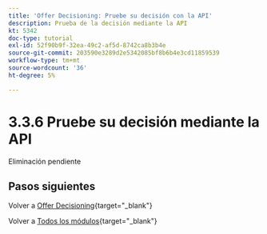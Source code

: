 ```yaml
---
title: 'Offer Decisioning: Pruebe su decisión con la API'
description: Prueba de la decisión mediante la API
kt: 5342
doc-type: tutorial
exl-id: 52f90b9f-32ea-49c2-af5d-8742ca8b3b4e
source-git-commit: 203590e3289d2e5342085bf8b6b4e3cd11859539
workflow-type: tm+mt
source-wordcount: '36'
ht-degree: 5%

---
```


# 3.3.6 Pruebe su decisión mediante la API

Eliminación pendiente

## Pasos siguientes

Volver a [Offer Decisioning](offer-decisioning.md){target="_blank"}

Volver a [Todos los módulos](./../../../../overview.md){target="_blank"}
